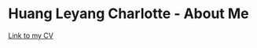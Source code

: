# Huang Leyang Charlotte - About Me

[Link to my CV](https://drive.google.com/file/d/1ijD7YOm7hnqsMoyHipZ4Z-kiWi15aAaz/view?usp=share_link)
